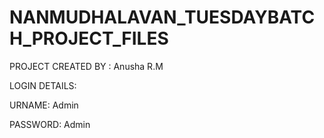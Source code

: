 # NANMUDHALAVAN_TUESDAYBATCH_PROJECT_FILES
PROJECT CREATED BY : Anusha R.M

LOGIN DETAILS:

URNAME: Admin

PASSWORD: Admin
